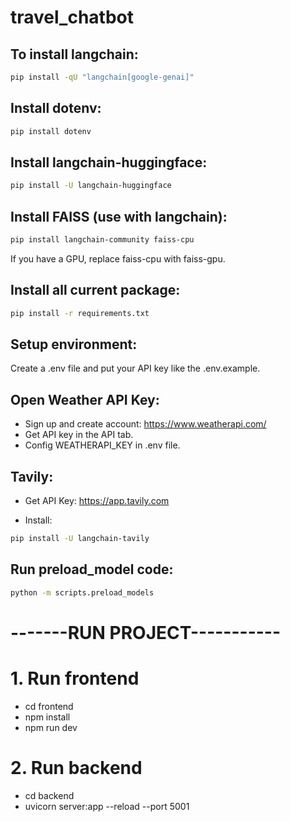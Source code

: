 # travel_chatbot

## To install langchain:

```sh
pip install -qU "langchain[google-genai]"
```

## Install dotenv:

```sh
pip install dotenv
```

## Install langchain-huggingface:

```sh
pip install -U langchain-huggingface
```

## Install FAISS (use with langchain):

```sh
pip install langchain-community faiss-cpu
```

If you have a GPU, replace faiss-cpu with faiss-gpu.

## Install all current package:

```sh
pip install -r requirements.txt

```

## Setup environment:

Create a .env file and put your API key like the .env.example.

## Open Weather API Key:

- Sign up and create account:
  https://www.weatherapi.com/
- Get API key in the API tab.
- Config WEATHERAPI_KEY in .env file.

## Tavily:

- Get API Key: https://app.tavily.com

- Install:

```sh
pip install -U langchain-tavily
```

## Run preload_model code:

```sh
python -m scripts.preload_models
```

# -------RUN PROJECT-----------

# 1. Run frontend

- cd frontend
- npm install
- npm run dev

# 2. Run backend

- cd backend
- uvicorn server:app --reload --port 5001

